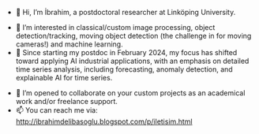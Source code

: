 - 👋 Hi, I’m İbrahim, a postdoctoral researcher at Linköping University.
<!--- 👋 Hi, I’m İbrahim, a lecturer and Computer Vision researcher at Sakarya University. --->
- 👀 I’m interested in classical/custom image processing, object detection/tracking, moving object detection (the challenge in for moving cameras!) and machine learning.
- 👀 Since starting my postdoc in February 2024, my focus has shifted toward applying AI industrial applications, with an emphasis on detailed time series analysis, including forecasting, anomaly detection, and explainable AI for time series.
<!---- 🌱 I’m currently learning ...
--->
- 💞️ I’m opened to collaborate on your custom projects as an academical work and/or freelance support.
- 📫 You can reach me via: http://ibrahimdelibasoglu.blogspot.com/p/iletisim.html

<!---
mribrahim/mribrahim is a ✨ special ✨ repository because its `README.md` (this file) appears on your GitHub profile.
You can click the Preview link to take a look at your changes.
--->
